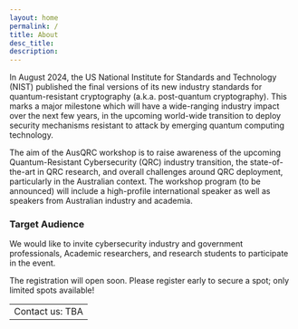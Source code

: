 ```yaml
---
layout: home
permalink: /
title: About
desc_title: 
description: 
---
```


In August 2024, the US National Institute for Standards and Technology (NIST) published the final versions of its new industry standards for quantum-resistant cryptography (a.k.a. post-quantum cryptography). This marks a major milestone which will have a wide-ranging industry impact over the next few years, in the upcoming world-wide transition to deploy security mechanisms resistant to attack by emerging quantum computing technology. 


The aim of the AusQRC workshop is to raise awareness of the upcoming Quantum-Resistant Cybersecurity (QRC) industry transition, the state-of-the-art in QRC research, and overall challenges around QRC deployment, particularly in the Australian context. The workshop program (to be announced) will include a high-profile international speaker as well as speakers from Australian industry and academia. 

### Target Audience
We would like to invite cybersecurity industry and government professionals, Academic researchers, and research students to participate in the event. 

The registration will open soon. Please register early to secure a spot; only limited spots available! 

<table style="width:100%; border:none">
  <tr>
    <td style="text-align:left;border:none">Contact us: TBA</td>
  </tr>
</table>